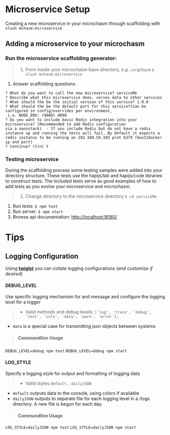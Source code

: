 Microservice Setup
=============================================================================
Creating a new microservice in your microchasm through scaffolding with `slush mchasm:microservice`

## Adding a microservice to your microchasm


### Run the microservice scaffolding generator:

>1. From inside your microchasm base directory, _e.g. `/orgChasm`_
```$ slush mchasm:microservice```
1. Answer scaffolding questions:
```
? What do you want to call the new microservice? serviceMe
? Describe what this microservice does. serves data to other services
? What should the be the initial version of this service? 1.0.0
? What should the be the default port for this service?(Can be configured in config/overrides per environment,
 i.e. NODE_ENV: (9080) 8090
? Do you want to include basic Redis integration into your microservice? (Recommended to add Redis configuration 
via a nanostack)  - If you include Redis but do not have a redis instance up and running the tests will fail. By default it expects a redis instance to be running on 192.168.59.103 prot 6379 (boot2docker ip and port)
? Continue? (Y/n) Y
```

### Testing microservice
During the scaffolding process some testing samples were added into your directory structure. These tests use the 
hapijs/lab and hapijs/code libraries to construct tests. The included tests serve as good examples of how to add tests 
as you evolve your microservice and microchasm.
>1. Change directory to the microservice directory
``` $ cd serviceMe ```
1. Run tests:
``` $ npm test ```
1. Run server:
``` $ npm start ```
1. Browse api documentation: [http://localhost:9080/](http://localhost:9080/)

# Tips

## Logging Configuration 
Using **[twiglet](./twiglet/README.md)** you can collate logging configurations (_and customize if desired_)
#### DEBUG_LEVEL
Use specific logging mechanism for and message and configure the logging level for a logger  
>+ Valid methods and debug levels:
 ` ['log', 'trace', 'debug', 'test', 'info', 'data', 'warn', 'error']; `
+ `data` is a special case for transmitting json objects between systems

>##### Commandline Usage
``` DEBUG_LEVEL=debug npm test ```
``` DEBUG_LEVEL=debug npm start ```


#### LOG_STYLE 
Specify a logging style for output and formatting of logging data
>+ Valid styles `default, dailyJSON`
+ `default` outputs data to the console, using colors if available
+ `dailyJSON` outputs to separate file for each logging level in a /logs directory. A new file is begun for each day.

> #### Commandline Usage
``` LOG_STYLE=dailyJSON npm test ```
```LOG_STYLE=dailyJSON npm start```
